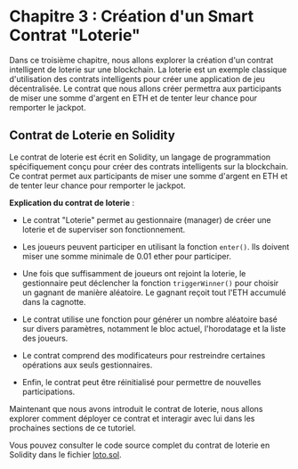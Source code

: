 # Chapitre 3 : Création d'un Smart Contrat "Loterie"

Dans ce troisième chapitre, nous allons explorer la création d'un contrat intelligent de loterie sur une blockchain. La loterie est un exemple classique d'utilisation des contrats intelligents pour créer une application de jeu décentralisée. Le contrat que nous allons créer permettra aux participants de miser une somme d'argent en ETH et de tenter leur chance pour remporter le jackpot.

## Contrat de Loterie en Solidity

Le contrat de loterie est écrit en Solidity, un langage de programmation spécifiquement conçu pour créer des contrats intelligents sur la blockchain. Ce contrat permet aux participants de miser une somme d'argent en ETH et de tenter leur chance pour remporter le jackpot.

**Explication du contrat de loterie** :

- Le contrat "Loterie" permet au gestionnaire (manager) de créer une loterie et de superviser son fonctionnement.

- Les joueurs peuvent participer en utilisant la fonction `enter()`. Ils doivent miser une somme minimale de 0.01 ether pour participer.

- Une fois que suffisamment de joueurs ont rejoint la loterie, le gestionnaire peut déclencher la fonction `triggerWinner()` pour choisir un gagnant de manière aléatoire. Le gagnant reçoit tout l'ETH accumulé dans la cagnotte.

- Le contrat utilise une fonction pour générer un nombre aléatoire basé sur divers paramètres, notamment le bloc actuel, l'horodatage et la liste des joueurs.

- Le contrat comprend des modificateurs pour restreindre certaines opérations aux seuls gestionnaires.

- Enfin, le contrat peut être réinitialisé pour permettre de nouvelles participations.

Maintenant que nous avons introduit le contrat de loterie, nous allons explorer comment déployer ce contrat et interagir avec lui dans les prochaines sections de ce tutoriel.

Vous pouvez consulter le code source complet du contrat de loterie en Solidity dans le fichier [loto.sol](./chapitre3/loto.sol).